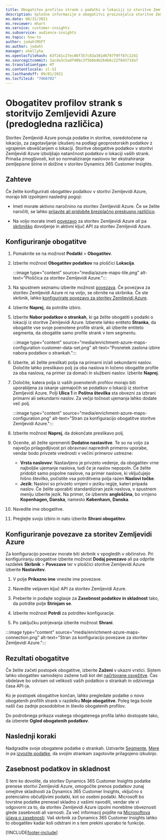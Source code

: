 ```yaml
---
title: Obogatitev profilov strank s podatki o lokaciji iz storitve Zemljevidi Azure
description: Splošne informacije o obogatitvi proizvajalca storitve Zemljevidi Azure.
ms.date: 08/31/2021
ms.reviewer: mhart
ms.service: customer-insights
ms.subservice: audience-insights
ms.topic: how-to
author: jodahlMSFT
ms.author: jodahl
manager: shellyha
ms.openlocfilehash: 63f241c27ec86f357c83a301d6797f9ff87c2241
ms.sourcegitcommit: 2acda3c5adf40bc3f5bbb4b2b4b6c22f84371da7
ms.translationtype: HT
ms.contentlocale: sl-SI
ms.lasthandoff: 09/01/2021
ms.locfileid: "7466782"
---
```

# <a name="enrichment-of-customer-profiles-with-azure-maps-preview"></a>Obogatitev profilov strank s storitvijo Zemljevidi Azure (predogledna različica)

Storitev Zemljevidi Azure ponuja podatke in storitve, osredotočene na lokacijo, za zagotavljanje izkušenj na podlagi geoprostorskih podatkov z vgrajenim obveščanjem o lokaciji. Storitve obogatitve podatkov v storitvi Zemljevidi Azure izboljšajo natančnost podatkov o lokaciji vaših strank. Prinaša zmogljivosti, kot so normaliziranje naslovov ter ekstrahiranje zemljepisne širine in dolžine v storitev Dynamics 365 Customer Insights.

## <a name="prerequisites"></a>Zahteve

Če želite konfigurirati obogatitev podatkov v storitvi Zemljevidi Azure, morajo biti izpolnjeni naslednji pogoji:

- Imeti morate aktivno naročnino na storitev Zemljevidi Azure. Če se želite naročiti, se lahko [prijavite ali pridobite brezplačno preskusno različico](https://azure.microsoft.com/services/azure-maps/).

- Na voljo morate imeti [povezavo](connections.md) za storitev Zemljevidi Azure *ali* pa [skrbniško](permissions.md#administrator) dovoljenje in aktivni ključ API za storitev Zemljevidi Azure.

## <a name="configure-the-enrichment"></a>Konfiguriranje obogatitve

1. Pomaknite se na možnost **Podatki** > **Obogatitev**. 

1. Izberite možnost **Obogatitev podatkov** na ploščici **Lokacija**.

   :::image type="content" source="media/azure-maps-tile.png" alt-text="Ploščica za storitev Zemljevidi Azure.":::

1. Na spustnem seznamu izberite možnost [povezava](connections.md). Če povezava za storitev Zemljevidi Azure ni na voljo, se obrnite na skrbnika. Če ste skrbnik, lahko [konfigurirate povezavo za storitev Zemljevidi Azure](#configure-the-connection-for-azure-maps). 

1. Izberite **Naprej**, da potrdite izbiro.

1. Izberite **Nabor podatkov o strankah**, ki ga želite obogatiti s podatki o lokaciji iz storitve Zemljevidi Azure. Izberete lahko entiteto **Stranka**, da obogatite vse svoje poenotene profile strank, ali izberite entiteto segmenta, da obogatite samo profile strank v tem segmentu.

    :::image type="content" source="media/enrichment-azure-maps-configuration-customer-data-set.png" alt-text="Posnetek zaslona izbire nabora podatkov o strankah.":::

1. Izberite, ali želite preslikati polja na primarni in/ali sekundarni naslov. Določite lahko preslikavo polj za oba naslova in ločeno obogatite profile za oba naslova, na primer za domači in službeni naslov. Izberite **Naprej**.

1. Določite, katera polja iz vaših poenotenih profilov morajo biti uporabljena za iskanje ujemajočih se podatkov o lokaciji iz storitve Zemljevidi Azure. Polji **Ulica 1** in **Poštna številka** sta obvezni za izbrani primarni ali sekundarni naslov. Za večjo točnost ujemanja lahko dodate več polj.

   :::image type="content" source="media/enrichment-azure-maps-configuration.png" alt-text="Stran za konfiguracijo obogatitve storitve Zemljevidi Azure.":::

1. Izberite možnost **Naprej**, da dokončate preslikavo polj.

1. Ocenite, ali želite spremeniti **Dodatne nastavitve**. Te so na voljo za največjo prilagodljivost pri obravnavi naprednih primerov uporabe, vendar bodo privzete vrednosti v večini primerov ustrezne:
   - **Vrsta naslovov**: Nastavljeno je privzeto vedenje, da obogatitev vrne najboljše ujemanje naslova, tudi če je naslov nepopoln. Če želite pridobit samo popolne naslove, na primer naslove, ki vključujejo hišno številko, počistite vsa potrditvena polja razen **Naslovi točke**. 
   - **Jezik**: Naslovi so privzeto vrnjeni v jeziku regije, kateri pripada naslov. Če želite uporabiti standardiziran jezik naslova, v spustnem meniju izberite jezik. Na primer, če izberete **angleščina**, bo vrnjeno **Kopenhagen, Danska**, namesto **København, Danska**.

1. Navedite ime obogatitve.

1. Preglejte svojo izbiro in nato izberite **Shrani obogatitev**.

## <a name="configure-the-connection-for-azure-maps"></a>Konfiguriranje povezave za storitev Zemljevidi Azure

Za konfiguracijo povezav morate biti skrbnik v vpogledih v občinstvo. Pri konfiguriranju obogatitve izberite možnost **Dodaj povezavo** ali pa odprite razdelek **Skrbnik** > **Povezave** ter v ploščici storitve Zemljevidi Azure izberite **Nastavitev**.

1. V polje **Prikazno ime** vnesite ime povezave.

1. Navedite veljaven ključ API za storitev Zemljevidi Azure.

1. Preberite in podajte soglasje za **Zasebnost podatkov in skladnost** tako, da potrdite polje **Strinjam se**.

1. Izberite možnost **Potrdi** za potrditev konfiguracije.

1. Po zaključku potrjevanja izberite možnost **Shrani**.

:::image type="content" source="media/enrichment-azure-maps-connection.png" alt-text="Stran za konfiguracijo povezave za storitev Zemljevidi Azure.":::

## <a name="enrichment-results"></a>Rezultati obogatitve

Če želite začeti postopek obogatitve, izberite **Zaženi** v ukazni vrstici. Sistem lahko obogatitev samodejno zažene tudi kot del [načrtovane osvežitve](system.md#schedule-tab). Čas obdelave bo odvisen od velikosti vaših podatkov o strankah in odzivnega časa API-ja.

Ko je postopek obogatitve končan, lahko pregledate podatke o novo obogatenih profilih strank v razdelku **Moje obogatitve**. Poleg tega boste našli čas zadnje posodobitve in število obogatenih profilov.

Do podrobnega prikaza vsakega obogatenega profila lahko dostopate tako, da izberete **Ogled obogatenih podatkov**.

## <a name="next-steps"></a>Naslednji koraki

Nadgradite svoje obogatene podatke o strankah. Ustvarite [Segmente](segments.md), [Mere](measures.md) in pa [izvozite podatke](export-destinations.md), da svojim strankam zagotovite prilagojeno izkušnjo.

## <a name="data-privacy-and-compliance"></a>Zasebnost podatkov in skladnost

S tem ko dovolite, da storitev Dynamics 365 Customer Insights podatke prenese storitvi Zemljevidi Azure, omogočite prenos podatkov zunaj omejitve skladnosti za Dynamics 365 Customer Insights, vključno s potencialno občutljivimi podatki, kot so osebni podatki. Microsoft bo tovrstne podatke prenesel skladno z vašimi navodili, vendar ste vi odgovorni za to, da storitev Zemljevidi Azure izpolni morebitne obveznosti glede zasebnosti ali varnosti. Za več informacij pojdite na [Microsoftova izjava o zasebnosti](https://go.microsoft.com/fwlink/?linkid=396732).
Vaš skrbnik za Dynamics 365 Customer Insights lahko to obogatitev kadar koli odstrani in s tem prekini uporabo te funkcije.

[!INCLUDE[footer-include](../includes/footer-banner.md)]
